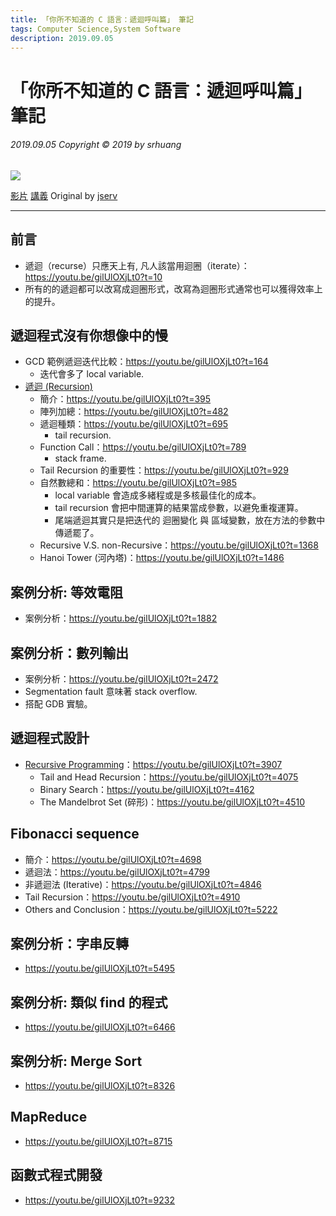 ```yaml
---
title: 「你所不知道的 C 語言：遞迴呼叫篇」 筆記
tags: Computer Science,System Software
description: 2019.09.05
---
```

「你所不知道的 C 語言：遞迴呼叫篇」 筆記
===
###### *2019.09.05 Copyright © 2019 by srhuang*

![](https://i.imgur.com/to3YZ8P.png)

[影片](https://youtu.be/gilUlOXjLt0)
[講義](http://hackfoldr.org/dykc/https%253A%252F%252Fhackmd.io%252Fs%252FrJ8BOjGGl)
Original by [jserv](http://wiki.csie.ncku.edu.tw/User/jserv)

---

## 前言
* 遞迴（recurse）只應天上有, 凡人該當用迴圈（iterate）：https://youtu.be/gilUlOXjLt0?t=10
* 所有的的遞迴都可以改寫成迴圈形式，改寫為迴圈形式通常也可以獲得效率上的提升。

## 遞迴程式沒有你想像中的慢
* GCD 範例遞迴迭代比較：https://youtu.be/gilUlOXjLt0?t=164
    * 迭代會多了 local variable.
* [遞迴 (Recursion)](https://notfalse.net/9/recursion)
    * 簡介：https://youtu.be/gilUlOXjLt0?t=395
    * 陣列加總：https://youtu.be/gilUlOXjLt0?t=482
    * 遞迴種類：https://youtu.be/gilUlOXjLt0?t=695
        * tail recursion.
    * Function Call：https://youtu.be/gilUlOXjLt0?t=789
        * stack frame.
    * Tail Recursion 的重要性：https://youtu.be/gilUlOXjLt0?t=929
    * 自然數總和：https://youtu.be/gilUlOXjLt0?t=985
        * local variable 會造成多緒程或是多核最佳化的成本。
        * tail recursion 會把中間運算的結果當成參數，以避免重複運算。
        * 尾端遞迴其實只是把迭代的 迴圈變化 與 區域變數，放在方法的參數中傳遞罷了。
    * Recursive V.S. non-Recursive：https://youtu.be/gilUlOXjLt0?t=1368
    * Hanoi Tower (河內塔)：https://youtu.be/gilUlOXjLt0?t=1486

## 案例分析: 等效電阻
* 案例分析：https://youtu.be/gilUlOXjLt0?t=1882

## 案例分析：數列輸出
* 案例分析：https://youtu.be/gilUlOXjLt0?t=2472
* Segmentation fault 意味著 stack overflow.
* 搭配 GDB 實驗。

## 遞迴程式設計
* [Recursive Programming](https://web.archive.org/web/20171116063115/http://www.cs.umd.edu:80/class/fall2002/cmsc214/Tutorial/recursion2.html)：https://youtu.be/gilUlOXjLt0?t=3907
    * Tail and Head Recursion：https://youtu.be/gilUlOXjLt0?t=4075
    * Binary Search：https://youtu.be/gilUlOXjLt0?t=4162
    * The Mandelbrot Set (碎形)：https://youtu.be/gilUlOXjLt0?t=4510

## Fibonacci sequence
* 簡介：https://youtu.be/gilUlOXjLt0?t=4698
* 遞迴法：https://youtu.be/gilUlOXjLt0?t=4799
* 非遞迴法 (Iterative)：https://youtu.be/gilUlOXjLt0?t=4846
* Tail Recursion：https://youtu.be/gilUlOXjLt0?t=4910
* Others and Conclusion：https://youtu.be/gilUlOXjLt0?t=5222

## 案例分析：字串反轉
* https://youtu.be/gilUlOXjLt0?t=5495

## 案例分析: 類似 find 的程式
* https://youtu.be/gilUlOXjLt0?t=6466

## 案例分析: Merge Sort
* https://youtu.be/gilUlOXjLt0?t=8326

## MapReduce
* https://youtu.be/gilUlOXjLt0?t=8715

## 函數式程式開發
* https://youtu.be/gilUlOXjLt0?t=9232




